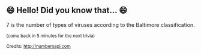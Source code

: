 ## :smile: Hello! Did you know that... :smile:
7 is the number of types of viruses according to the Baltimore classification.

<sup>(come back in 5 minutes for the next trivia)</sup>


<sup>Credits: http://numbersapi.com</sup>
